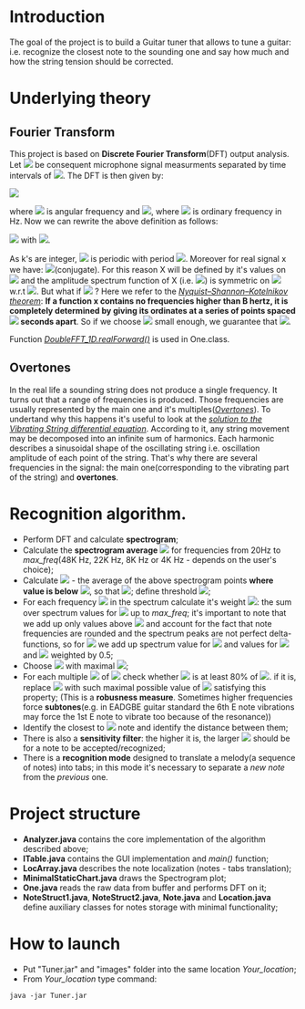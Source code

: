 # Introduction

The goal of the project is to build a Guitar tuner that allows to tune a guitar: i.e. recognize the closest note to the sounding one and say how much and how the string tension should be corrected. 

# Underlying theory

## Fourier Transform

This project is based on  **Discrete Fourier Transform**(DFT) output analysis. Let <img src="https://render.githubusercontent.com/render/math?math=x_1, \dots, x_N"> be consequent microphone signal measurments separated by time intervals of <img src="https://render.githubusercontent.com/render/math?math=T_s = \frac{1}{N}">. The DFT is then given by: 

<img src="https://render.githubusercontent.com/render/math?math=\LARGE X[\omega] = \sum_{k=1}^N x_k e^{-i\omega k T_s},">

where <img src="https://render.githubusercontent.com/render/math?math=\omega"> is angular frequency and <img src="https://render.githubusercontent.com/render/math?math=\omega = 2\pi f">, where <img src="https://render.githubusercontent.com/render/math?math=f"> is ordinary frequency in Hz. Now we can rewrite the above definition as follows:

<img src="https://render.githubusercontent.com/render/math?math=\LARGE X[\hat{\omega}] =\sum_{k=1}^N x_k e^{-i\hat{\omega}k}= \sum_{k=1}^N x_k e^{-i\2\pi \frac{k}{N}f},"> with <img src="https://render.githubusercontent.com/render/math?math=\hat{\omega}:=\omega T_s">.

As k's are integer, <img src="https://render.githubusercontent.com/render/math?math=X[\hat{\omega}]"> is periodic with period <img src="https://render.githubusercontent.com/render/math?math=2\pi">. Moreover for real signal x  we have: <img src="https://render.githubusercontent.com/render/math?math=X[2\pi - \hat{\omega}] = X[\hat{\omega}]^*">(conjugate). For this reason X will be defined by it's values on <img src="https://render.githubusercontent.com/render/math?math=[0,\pi]"> and  the amplitude spectrum function of X (i.e. <img src="https://render.githubusercontent.com/render/math?math=|X[\hat{\omega}]|=\sqrt{Re(X[\hat{\omega}])^2 %2B Im(X[\hat{\omega}])^2}">) is symmetric on <img src="https://render.githubusercontent.com/render/math?math=[0,2\pi]"> w.r.t <img src="https://render.githubusercontent.com/render/math?math=\pi">. But what if <img src="https://render.githubusercontent.com/render/math?math=\hat{\omega} > \pi"> ? Here we refer to the [_Nyquist–Shannon–Kotelnikov theorem_](https://en.wikipedia.org/wiki/Nyquist%E2%80%93Shannon_sampling_theorem "Wikipedia"): __If a function x contains no frequencies higher than B hertz, it is completely determined by giving its ordinates at a series of points spaced <img src="https://render.githubusercontent.com/render/math?math=\frac{1}{2B}"> seconds apart__. So if we choose <img src="https://render.githubusercontent.com/render/math?math=T_s"> small enough, we guarantee that <img src="https://render.githubusercontent.com/render/math?math=\hat{\omega} < \pi">.

Function [_DoubleFFT_1D.realForward()_](https://wendykierp.github.io/JTransforms/apidocs/org/jtransforms/fft/DoubleFFT_1D.html "JTransforms doc") is used in One.class.

## Overtones

In the real life a sounding string does not produce a single frequency. It turns out that a range of frequencies is produced. Those frequencies are usually represented by the main one and it's multiples([_Overtones_](https://en.wikipedia.org/wiki/Overtone#:~:text=An%20overtone%20is%20any%20frequency,overtones%20together%20are%20called%20partials. "Overtone")). To undertand why this happens it's useful to look at the
[_solution to the Vibrating String differential equation_](https://tutorial.math.lamar.edu/classes/de/VibratingString.aspx "PDE Solution"). According to it, any string movement may be decomposed into an infinite sum of harmonics. Each harmonic describes a sinusoidal shape of the oscillating string i.e. oscillation amplitude of each point of the string. That's why there are several frequencies in the signal: the main one(corresponding to the vibrating part of the string) and **overtones**. 

# Recognition algorithm.

- Perform DFT and calculate **spectrogram**;
- Calculate the **spectrogram average** <img src="https://render.githubusercontent.com/render/math?math=S_{avg}"> for frequencies from 20Hz to _max_freq_(48K Hz, 22K Hz, 8K Hz or 4K Hz - depends on the user's choice);
- Calculate <img src="https://render.githubusercontent.com/render/math?math=BS_{avg}"> - the average of the above spectrogram points **where value is below** <img src="https://render.githubusercontent.com/render/math?math=S_{avg}">, so that <img src="https://render.githubusercontent.com/render/math?math=BS_{avg} < S_{avg}">; define threshold <img src="https://render.githubusercontent.com/render/math?math=T := 4 * BS_{avg}">;
- For each frequency <img src="https://render.githubusercontent.com/render/math?math=f"> in the spectrum calculate it's weight <img src="https://render.githubusercontent.com/render/math?math=w_f">: the sum over spectrum values for <img src="https://render.githubusercontent.com/render/math?math=f, 2f, 3f, 4f \dots"> up to _max_freq_; it's important to note that we add up only values above <img src="https://render.githubusercontent.com/render/math?math=T"> and account for the fact that note frequencies are rounded and the spectrum peaks are not perfect delta-functions, so for <img src="https://render.githubusercontent.com/render/math?math=w_f"> we add up spectrum value for <img src="https://render.githubusercontent.com/render/math?math=f"> and values for <img src="https://render.githubusercontent.com/render/math?math=f - 1"> and <img src="https://render.githubusercontent.com/render/math?math=f %2B 1"> weighted by 0.5;
- Choose <img src="https://render.githubusercontent.com/render/math?math=f_{max}"> with maximal <img src="https://render.githubusercontent.com/render/math?math=w_f">;
- For each multiple <img src="https://render.githubusercontent.com/render/math?math=f"> of <img src="https://render.githubusercontent.com/render/math?math=f_{max}"> check whether <img src="https://render.githubusercontent.com/render/math?math=w_f"> is at least 80% of <img src="https://render.githubusercontent.com/render/math?math=w_{f_{max}}">. if it is, replace <img src="https://render.githubusercontent.com/render/math?math=f_{max}"> with such maximal possible value of <img src="https://render.githubusercontent.com/render/math?math=f"> satisfying this property; (This is a __robusness measure__. Sometimes higher frequencies force __subtones__(e.g. in EADGBE guitar standard the 6th E note vibrations may force the 1st E note to vibrate too because of the resonance))
- Identify the closest to <img src="https://render.githubusercontent.com/render/math?math=f_{max}"> note and identify the distance between them;
- There is also a __sensitivity filter__: the higher it is, the larger <img src="https://render.githubusercontent.com/render/math?math=f_{max}"> should be for a note to be accepted/recognized;
- There is a __recognition mode__ designed to translate a melody(a sequence of notes) into tabs; in this mode it's necessary to separate a _new note_ from the _previous_ one.

# Project structure
- __Analyzer.java__ contains the core implementation of the algorithm described above;
- __ITable.java__ contains the GUI implementation and _main()_ function;
- __LocArray.java__ describes the note localization (notes - tabs translation);
- __MinimalStaticChart.java__ draws the Spectrogram plot;
- __One.java__ reads the raw data from buffer and performs DFT on it;
- __NoteStruct1.java__, __NoteStruct2.java__, __Note.java__ and __Location.java__ define auxiliary classes for notes storage with minimal functionality;

# How to launch

- Put "Tuner.jar" and "images" folder into the same location _Your_location_;
- From _Your_location_ type command:

```
java -jar Tuner.jar
```
